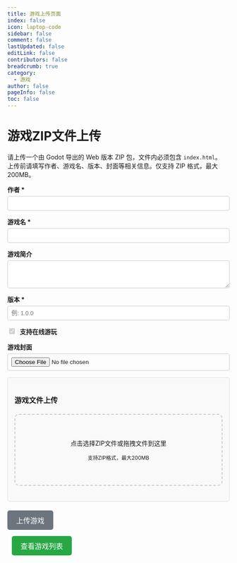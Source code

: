```yaml
---
title: 游戏上传页面
index: false
icon: laptop-code
sidebar: false
comment: false
lastUpdated: false
editLink: false
contributors: false
breadcrumb: true
category:
  - 游戏
author: false
pageInfo: false
toc: false
---
```

<style>
    /* body {
        font-family: Arial, sans-serif;
        margin: 50px auto;
        padding: 20px;
    } */
    .upload-area {
        border: 2px dashed #ccc;
        border-radius: 10px;
        padding: 40px;
        text-align: center;
        margin: 20px 0;
        cursor: pointer;
        transition: border-color 0.3s;
    }
    .upload-area:hover {
        border-color: #007bff;
    }
    .upload-area.dragover {
        border-color: #007bff;
        background-color: #f8f9fa;
    }
    .file-input {
        display: none;
    }
    .upload-btn {
        background-color: #007bff;
        color: white;
        border: none;
        padding: 10px 20px;
        border-radius: 5px;
        cursor: pointer;
        font-size: 16px;
    }
    .upload-btn:disabled {
        background-color: #6c757d;
        cursor: not-allowed;
    }
    .result {
        margin-top: 20px;
        padding: 15px;
        border-radius: 5px;
        display: none;
    }
    .success {
        background-color: #d4edda;
        border: 1px solid #c3e6cb;
        color: #155724;
    }
    .error {
        background-color: #f8d7da;
        border: 1px solid #f5c6cb;
        color: #721c24;
    }
    .progress {
        width: 100%;
        height: 20px;
        background-color: #f0f0f0;
        border-radius: 10px;
        margin: 10px 0;
        overflow: hidden;
        display: none;
    }
    .progress-bar {
        height: 100%;
        background-color: #007bff;
        width: 0%;
        transition: width 0.3s;
    }
    .cover-preview {
        max-width: 200px;
        max-height: 200px;
        margin-top: 10px;
        border: 1px solid #ddd;
        border-radius: 5px;
        display: none;
    }
    .file-upload-section {
        margin-bottom: 20px;
        padding: 15px;
        border: 1px solid #ddd;
        border-radius: 5px;
        background-color: #f9f9f9;
    }
</style>
<h1>游戏ZIP文件上传</h1>
<p>
    请上传一个由 Godot 导出的 Web 版本 ZIP 包，文件内必须包含 <code>index.html</code>。<br>
    上传前请填写作者、游戏名、版本、封面等相关信息。仅支持 ZIP 格式，最大 200MB。
</p>


<!-- 游戏信息表单 -->
<form id="gameInfoForm">
<div style="margin-bottom: 15px;">
    <label for="author" style="display: block; margin-bottom: 5px; font-weight: bold;">作者 *</label>
    <input type="text" id="author" name="author" required style="width: 100%; padding: 8px; border: 1px solid #ccc; border-radius: 4px;">
</div>

<div style="margin-bottom: 15px;">
    <label for="game_name" style="display: block; margin-bottom: 5px; font-weight: bold;">游戏名 *</label>
    <input type="text" id="game_name" name="game_name" required style="width: 100%; padding: 8px; border: 1px solid #ccc; border-radius: 4px;">
</div>

<div style="margin-bottom: 15px;">
    <label for="description" style="display: block; margin-bottom: 5px; font-weight: bold;">游戏简介</label>
    <textarea id="description" name="description" rows="3" style="width: 100%; padding: 8px; border: 1px solid #ccc; border-radius: 4px; resize: vertical;"></textarea>
</div>

<div style="margin-bottom: 15px;">
    <label for="version" style="display: block; margin-bottom: 5px; font-weight: bold;">版本 *</label>
    <input type="text" id="version" name="version" required placeholder="例: 1.0.0" style="width: 100%; padding: 8px; border: 1px solid #ccc; border-radius: 4px;">
</div>

<div style="margin-bottom: 15px;">
    <label style="display: block; margin-bottom: 5px; font-weight: bold;">
        <input type="checkbox" id="is_online_playable" name="is_online_playable" value="true" checked disabled style="margin-right: 8px;">
        支持在线游玩
    </label>
</div>

<div style="margin-bottom: 15px;">
    <label for="coverImage" style="display: block; margin-bottom: 5px; font-weight: bold;">游戏封面</label>
    <input type="file" id="coverImage" name="coverImage" accept="image/*" style="width: 100%; padding: 8px; border: 1px solid #ccc; border-radius: 4px;">
    <img id="coverPreview" class="cover-preview" alt="封面预览">
</div>
</form>

<div class="file-upload-section">
    <h3>游戏文件上传</h3>
    <div class="upload-area" id="uploadArea">
        <p>点击选择ZIP文件或拖拽文件到这里</p>
        <p><small>支持ZIP格式，最大200MB</small></p>
        <input type="file" id="fileInput" class="file-input" accept=".zip">
    </div>
</div>

<button id="uploadBtn" class="upload-btn" disabled>上传游戏</button>

<!-- 添加游戏列表按钮 -->
<button id="loadGamesBtn" class="upload-btn" style="margin-left: 10px; background-color: #28a745;">查看游戏列表</button>

<div class="progress" id="progressContainer">
    <div class="progress-bar" id="progressBar"></div>
</div>

<div class="result" id="result"></div>

<!-- 游戏列表显示区域 -->
<div id="gamesList" style="margin-top: 30px; display: none;">
    <h2>游戏列表</h2>
    <div id="gamesContainer"></div>
</div>

<script>
export default {
    mounted () {
        const uploadArea = document.getElementById('uploadArea');
        const fileInput = document.getElementById('fileInput');
        const coverImageInput = document.getElementById('coverImage');
        const coverPreview = document.getElementById('coverPreview');
        const uploadBtn = document.getElementById('uploadBtn');
        const loadGamesBtn = document.getElementById('loadGamesBtn');
        const progressContainer = document.getElementById('progressContainer');
        const progressBar = document.getElementById('progressBar');
        const result = document.getElementById('result');
        const gamesList = document.getElementById('gamesList');
        const gamesContainer = document.getElementById('gamesContainer');

        let selectedFile = null;
        let selectedCoverImage = null;

        // 点击上传区域触发文件选择
        uploadArea.addEventListener('click', () => {
            fileInput.click();
        });

        // 拖拽功能
        uploadArea.addEventListener('dragover', (e) => {
            e.preventDefault();
            uploadArea.classList.add('dragover');
        });

        uploadArea.addEventListener('dragleave', () => {
            uploadArea.classList.remove('dragover');
        });

        uploadArea.addEventListener('drop', (e) => {
            e.preventDefault();
            uploadArea.classList.remove('dragover');
            
            const files = e.dataTransfer.files;
            if (files.length > 0) {
                handleFileSelection(files[0]);
            }
        });

        // 文件选择
        fileInput.addEventListener('change', (e) => {
            if (e.target.files.length > 0) {
                handleFileSelection(e.target.files[0]);
            }
        });

        function handleFileSelection(file) {
            // 检查文件类型
            if (!file.name.toLowerCase().endsWith('.zip')) {
                showResult('请选择ZIP格式的文件', 'error');
                return;
            }

            // 检查文件大小 (200MB)
            if (file.size > 200 * 1024 * 1024) {
                showResult('文件大小超过200MB限制', 'error');
                return;
            }

            selectedFile = file;
            uploadBtn.disabled = false;
            uploadArea.innerHTML = `<p>已选择文件: ${file.name}</p><p><small>大小: ${(file.size / 1024 / 1024).toFixed(2)} MB</small></p>`;
        }
        
        // 封面图片选择处理
        coverImageInput.addEventListener('change', (e) => {
            if (e.target.files.length > 0) {
                const file = e.target.files[0];
                
                // 检查文件类型
                if (!file.type.startsWith('image/')) {
                    showResult('请选择图片格式的文件', 'error');
                    e.target.value = '';
                    return;
                }
                
                // 检查文件大小 (5MB)
                if (file.size > 5 * 1024 * 1024) {
                    showResult('封面图片大小超过5MB限制', 'error');
                    e.target.value = '';
                    return;
                }
                
                selectedCoverImage = file;
                
                // 显示预览
                const reader = new FileReader();
                reader.onload = function(e) {
                    coverPreview.src = e.target.result;
                    coverPreview.style.display = 'block';
                };
                reader.readAsDataURL(file);
            } else {
                selectedCoverImage = null;
                coverPreview.style.display = 'none';
            }
        });

        // 验证表单
        function validateForm() {
            const author = document.getElementById('author').value.trim();
            const gameName = document.getElementById('game_name').value.trim();
            const version = document.getElementById('version').value.trim();
            
            return author && gameName && version;
        }

        // 上传文件
        uploadBtn.addEventListener('click', async () => {
            if (!selectedFile) return;
            
            // 验证表单
            if (!validateForm()) {
                showResult('❌ 请填写所有必填字段（作者、游戏名、版本）', 'error');
                return;
            }

            const formData = new FormData();
            formData.append('zipfile', selectedFile);
            
            // 添加封面图片（如果有）
            if (selectedCoverImage) {
                formData.append('coverImage', selectedCoverImage);
            }
            
            // 添加游戏信息
            formData.append('author', document.getElementById('author').value.trim());
            formData.append('game_name', document.getElementById('game_name').value.trim());
            formData.append('description', document.getElementById('description').value.trim());
            formData.append('version', document.getElementById('version').value.trim());
            formData.append('is_online_playable', document.getElementById('is_online_playable').checked);

            // 显示进度条
            progressContainer.style.display = 'block';
            uploadBtn.disabled = true;

            try {
                const response = await fetch('http://117.72.182.158:31024/upload', {
                    method: 'POST',
                    body: formData
                });

                const data = await response.json();

                if (data.success) {
                    let message = `✅ ${data.message}<br>`;
                    message += `游戏ID: ${data.game_id}<br>`;
                    message += `文件夹: ${data.folderName}<br>`;
                    if (data.gameInfo) {
                        message += `作者: ${data.gameInfo.author}<br>`;
                        message += `游戏名: ${data.gameInfo.game_name}<br>`;
                        message += `版本: ${data.gameInfo.version}<br>`;
                        message += `在线游玩: ${data.gameInfo.is_online_playable ? '是' : '否'}`;
                    }
                    showResult(message, 'success');
                    
                    // 清空表单
                    document.getElementById('gameInfoForm').reset();
                    selectedFile = null;
                    selectedCoverImage = null;
                    coverPreview.style.display = 'none';
                    uploadArea.innerHTML = '<p>点击选择ZIP文件或拖拽文件到这里</p><p><small>支持ZIP格式，最大200MB</small></p>';
                    uploadBtn.disabled = true;
                } else {
                    showResult(`❌ ${data.error}`, 'error');
                }
            } catch (error) {
                showResult(`❌ 上传失败: ${error.message}`, 'error');
            } finally {
                // 隐藏进度条
                progressContainer.style.display = 'none';
                progressBar.style.width = '0%';
                uploadBtn.disabled = false;
            }
        });

        // 加载游戏列表
        loadGamesBtn.addEventListener('click', async () => {
            try {
                loadGamesBtn.disabled = true;
                loadGamesBtn.textContent = '加载中...';
                
                const response = await fetch('http://117.72.182.158:31024/games');
                const data = await response.json();
                
                if (data.success) {
                    displayGames(data.data);
                    gamesList.style.display = 'block';
                } else {
                    showResult(`❌ 获取游戏列表失败: ${data.error}`, 'error');
                }
            } catch (error) {
                showResult(`❌ 获取游戏列表失败: ${error.message}`, 'error');
            } finally {
                loadGamesBtn.disabled = false;
                loadGamesBtn.textContent = '查看游戏列表';
            }
        });

        // 显示游戏列表
        function displayGames(games) {
            if (games.length === 0) {
                gamesContainer.innerHTML = '<p>暂无游戏</p>';
                return;
            }

            let html = '';
            games.forEach(game => {
                const coverImageHtml = game.cover_image ? 
                    `<img src="http://117.72.182.158:31025/${game.cover_image}" alt="${game.game_name} 封面" style="max-width: 150px; max-height: 150px; margin-bottom: 10px; border-radius: 5px;">` : 
                    '<p style="color: #888; font-style: italic;">暂无封面</p>';
                    
                html += `
                    <div style="border: 1px solid #ddd; border-radius: 8px; padding: 15px; margin-bottom: 15px; background-color: #f9f9f9;">
                        <div style="display: flex; align-items: flex-start; gap: 15px;">
                            <div style="flex-shrink: 0;">
                                ${coverImageHtml}
                            </div>
                            <div style="flex-grow: 1;">
                                <h3 style="margin: 0 0 10px 0; color: #333;">${game.game_name}</h3>
                                <p><strong>作者:</strong> ${game.author}</p>
                                <p><strong>版本:</strong> ${game.version}</p>
                                <p><strong>游戏ID:</strong> ${game.game_id}</p>
                                <p><strong>简介:</strong> ${game.description || '暂无简介'}</p>
                                <p><strong>在线游玩:</strong> ${game.is_online_playable ? '支持' : '不支持'}</p>
                                <p><strong>上传时间:</strong> ${new Date(game.upload_time).toLocaleString('zh-CN')}</p>
                                <p><strong>文件大小:</strong> ${(game.file_size / 1024 / 1024).toFixed(2)} MB</p>
                            </div>
                        </div>
                    </div>
                `;
            });
            gamesContainer.innerHTML = html;
        }

        function showResult(message, type) {
            result.innerHTML = message;
            result.className = `result ${type}`;
            result.style.display = 'block';
        }

        // 模拟进度条（实际应用中可以使用XMLHttpRequest的progress事件）
        function updateProgress(percent) {
            progressBar.style.width = percent + '%';
        }
    }
}
    
</script>